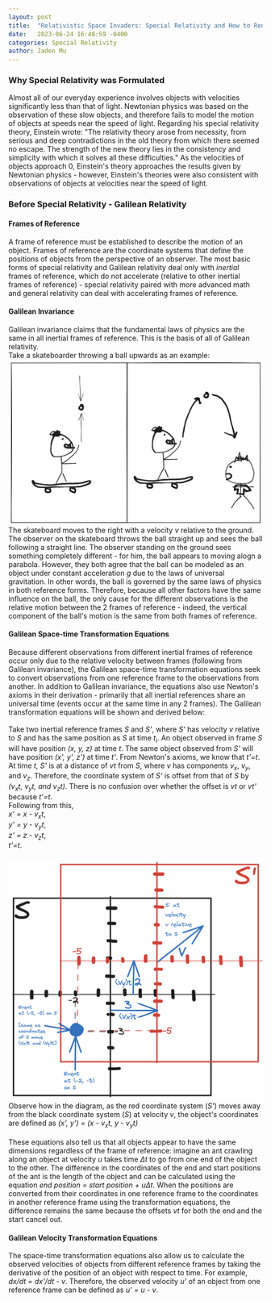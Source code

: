 ```yaml
---
layout: post
title:  "Relativistic Space Invaders: Special Relativity and How to Render its Effects"
date:   2023-06-24 16:48:59 -0400
categories: Special Relativity
author: Jaden Mu
---
```


### Why Special Relativity was Formulated
Almost all of our everyday experience involves objects with velocities significantly less than that of light.  Newtonian physics was based on the observation of these slow objects, and therefore fails to model the motion of objects at speeds near the speed of light.  Regarding his special relativity theory, Einstein wrote: "The relativity theory arose from necessity, from serious and deep contradictions in the old theory from which there seemed no escape. The strength of the new theory lies in the consistency and simplicity with which it solves all these difficulties."  As the velocities of objects approach 0, Einstein's theory approaches the results given by Newtonian physics - however, Einstein's theories were also consistent with observations of objects at velocities near the speed of light.   

### Before Special Relativity - Galilean Relativity

#### Frames of Reference
A frame of reference must be established to describe the motion of an object.  Frames of reference are the coordinate systems that define the positions of objects from the perspective of an observer.  The most basic forms of special relativity and Galilean relativity deal only with *inertial* frames of reference, which do not accelerate (relative to other inertial frames of reference) - special relativity paired with more advanced math and general relativity can deal with accelerating frames of reference.

#### Galilean Invariance

Galilean invariance claims that the fundamental laws of physics are the same in all inertial frames of reference.  This is the basis of all of Galilean relativity. 
<br>
Take a skateboarder throwing a ball upwards as an example:
<br>
![Example of Galilean relativity](/assets/relativity/galilean_relativity_ex.png)
<br>
The skateboard moves to the right with a velocity *v* relative to the ground.  The observer on the skateboard throws the ball straight up and sees the ball following a straight line.  The observer standing on the ground sees something completely different - for him, the ball appears to moving alogn a parabola.  However, they both agree that the ball can be modeled as an object under constant acceleration *g* due to the laws of universal gravitation.  In other words, the ball is governed by the same laws of physics in both reference forms.  Therefore, because all other factors have the same influence on the ball, the only cause for the different observations is the relative motion between the 2 frames of reference - indeed, the vertical component of the ball's motion is the same from both frames of reference.    

#### Galilean Space-time Transformation Equations
Because different observations from different inertial frames of reference occur only due to the relative velocity between frames (following from Galilean invariance), the Galilean space-time transformation equations seek to convert observations from one reference frame to the observations from another.  In addition to Galilean invariance, the equations also use Newton's axioms in their derivation - primarily that all inertial references share an universal time (events occur at the same time in any 2 frames).  The Galilean transformation equations will be shown and derived below:  
<br>
Take two inertial reference frames *S* and *S'*, where *S'* has velocity *v* relative to *S* and has the same position as *S* at time *t<sub>i</sub>*.  An object observed in frame *S* will have position *(x, y, z)* at time *t*.  The same object observed from *S'* will have position *(x', y', z')* at time *t'*.  From Newton's axioms, we know that *t'=t*.  At time *t*, *S'* is at a distance of *vt* from *S*, where *v* has components *v<sub>x</sub>*, *v<sub>y</sub>*, and *v<sub>z</sub>*.  Therefore, the coordinate system of *S'* is offset from that of *S* by *(v<sub>x</sub>t, v<sub>y</sub>t, and v<sub>z</sub>t)*.  There is no confusion over whether the offset is *vt* or *vt'* because *t'=t*.  <br>Following from this, <br>*x' = x - v<sub>x</sub>t*, <br>*y' = y - v<sub>y</sub>t*, <br>*z' = z - v<sub>z</sub>t*, <br>*t'=t*.  
<br>
![Example of Galilean transformation equations](/assets/relativity/galilean_transform_ex.png) 
<br>
Observe how in the diagram, as the red coordinate system (*S'*) moves away from the black coordinate system (*S*) at velocity *v*, the object's coordinates are defined as *(x', y') = (x - v<sub>x</sub>t, y - v<sub>y</sub>t)*     
<br>
These equations also tell us that all objects appear to have the same dimensions regardless of the frame of reference: imagine an ant crawling along an object at velocity *u* takes time *Δt* to go from one end of the object to the other.  The difference in the coordinates of the end and start positions of the ant is the length of the object and can be calculated using the equation *end position = start position + uΔt*.  When the positions are converted from their coordinates in one reference frame to the coordinates in another reference frame using the transformation equations, the difference remains the same because the offsets *vt* for both the end and the start cancel out.
<br>

#### Galilean Velocity Transformation Equations
The space-time transformation equations also allow us to calculate the observed velocities of objects from different reference frames by taking the derivative of the position of an object with respect to time.  For example, *dx/dt = dx'/dt - v*.  Therefore, the observed velocity *u'* of an object from one reference frame can be defined as *u' = u - v*. 










